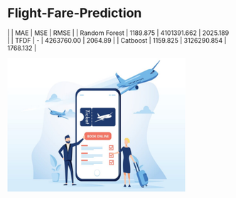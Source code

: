 # Flight-Fare-Prediction

|    | MAE | MSE | RMSE |
|  Random Forest  |  1189.875   |  4101391.662   |   2025.189   |
|  TFDF  |   -  |  4263760.00   |   2064.89   |
|  Catboost  |  1159.825   |   3126290.854  |   1768.132   |

<img src="https://github.com/IMvision12/Flight-Fare-Prediction/blob/main/download.jfif" width="400" height="300" />
